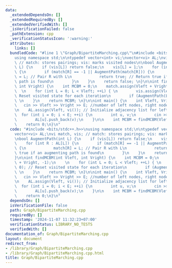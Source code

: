```yaml
---
data:
  _extendedDependsOn: []
  _extendedRequiredBy: []
  _extendedVerifiedWith: []
  _isVerificationFailed: false
  _pathExtension: cpp
  _verificationStatusIcon: ':warning:'
  attributes:
    links: []
  bundledCode: "#line 1 \"Graph/BipartiteMarching.cpp\"\n#include <bits/stdc++.h>>\n\
    using namespace std;\n\ntypedef vector<int> vi;\nvector<vi> AL;\nvi match, vis;\
    \ // match: stores pairings; vis: marks visited nodes\n\nbool AugmentPath(int\
    \ L) {\n    if (vis[L]) return false;\n    vis[L] = 1;\n    for (int R : AL[L])\
    \ {\n        if (match[R] == -1 || AugmentPath(match[R])) {\n            match[R]\
    \ = L; // Pair R with L\n            return true; // Return true if an augmenting\
    \ path is found\n        }\n    }\n    return false; \n}\n\nint findMCBM(int Vleft,\
    \ int Vright) {\n    int MCBM = 0;\n    match.assign(Vleft + Vright, -1);\n  \
    \  \n    for (int L = 0; L < Vleft; ++L) { \n        vis.assign(Vleft, 0); //\
    \ Reset visited state for each iteration\n        if (AugmentPath(L)) MCBM++;\
    \ \n    }\n    return MCBM; \n}\n\nint main() {\n    int Vleft, Vright, E;\n \
    \   cin >> Vleft >> Vright >> E; //number of left nodes, right nodes, and edges\n\
    \n    AL.assign(Vleft, vi()); // Initialize adjacency list for left nodes\n  \
    \  for (int i = 0; i < E; ++i) {\n        int u, v;\n        cin >> u >> v; \n\
    \        AL[u].push_back(v);\n    }\n\n    int MCBM = findMCBM(Vleft, Vright);\n\
    \    return 0;\n}\n"
  code: "#include <bits/stdc++.h>>\nusing namespace std;\n\ntypedef vector<int> vi;\n\
    vector<vi> AL;\nvi match, vis; // match: stores pairings; vis: marks visited nodes\n\
    \nbool AugmentPath(int L) {\n    if (vis[L]) return false;\n    vis[L] = 1;\n\
    \    for (int R : AL[L]) {\n        if (match[R] == -1 || AugmentPath(match[R]))\
    \ {\n            match[R] = L; // Pair R with L\n            return true; // Return\
    \ true if an augmenting path is found\n        }\n    }\n    return false; \n\
    }\n\nint findMCBM(int Vleft, int Vright) {\n    int MCBM = 0;\n    match.assign(Vleft\
    \ + Vright, -1);\n    \n    for (int L = 0; L < Vleft; ++L) { \n        vis.assign(Vleft,\
    \ 0); // Reset visited state for each iteration\n        if (AugmentPath(L)) MCBM++;\
    \ \n    }\n    return MCBM; \n}\n\nint main() {\n    int Vleft, Vright, E;\n \
    \   cin >> Vleft >> Vright >> E; //number of left nodes, right nodes, and edges\n\
    \n    AL.assign(Vleft, vi()); // Initialize adjacency list for left nodes\n  \
    \  for (int i = 0; i < E; ++i) {\n        int u, v;\n        cin >> u >> v; \n\
    \        AL[u].push_back(v);\n    }\n\n    int MCBM = findMCBM(Vleft, Vright);\n\
    \    return 0;\n}\n"
  dependsOn: []
  isVerificationFile: false
  path: Graph/BipartiteMarching.cpp
  requiredBy: []
  timestamp: '2024-11-07 11:32:23+07:00'
  verificationStatus: LIBRARY_NO_TESTS
  verifiedWith: []
documentation_of: Graph/BipartiteMarching.cpp
layout: document
redirect_from:
- /library/Graph/BipartiteMarching.cpp
- /library/Graph/BipartiteMarching.cpp.html
title: Graph/BipartiteMarching.cpp
---
```

